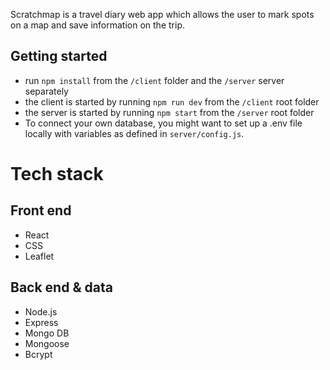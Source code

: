 Scratchmap is a travel diary web app which allows the user to mark spots on a map and save information on the trip. 

## Getting started

- run `npm install` from the `/client` folder and the `/server` server separately
- the client is started by running `npm run dev` from the `/client` root folder
- the server is started by running `npm start` from the `/server` root folder 
- To connect your own database, you might want to set up a .env file locally with variables as defined in `server/config.js`.

# Tech stack
## Front end
- React
- CSS
- Leaflet

## Back end & data
- Node.js
- Express
- Mongo DB
- Mongoose
- Bcrypt
